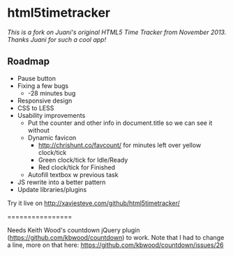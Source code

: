 html5timetracker
================

_This is a fork on Juani's original HTML5 Time Tracker from November 2013. <br>
Thanks Juani for such a cool app!_

Roadmap
----------------

- Pause button
- Fixing a few bugs
  - -28 minutes bug
- Responsive design
- CSS to LESS
- Usability improvements
  - Put the counter and other info in document.title so we can see it without
  - Dynamic favicon
    - http://chrishunt.co/favcount/ for minutes left over yellow clock/tick
    - Green clock/tick for Idle/Ready
    - Red clock/tick for Finished
  - Autofill textbox w previous task
- JS rewrite into a better pattern
- Update libraries/plugins

Try it live on http://xaviesteve.com/github/html5timetracker/


================

Needs Keith Wood's countdown jQuery plugin (https://github.com/kbwood/countdown) to work.
Note that I had to change a line, more on that here: https://github.com/kbwood/countdown/issues/26

